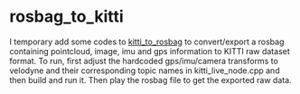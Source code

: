 # rosbag_to_kitti

I temporary add some codes to [kitti_to_rosbag](https://github.com/ethz-asl/kitti_to_rosbag) to convert/export a rosbag containing pointcloud, image, imu and gps information to KITTI raw dataset format.
To run, first adjust the hardcoded gps/imu/camera transforms to velodyne and their corresponding topic names in kitti_live_node.cpp and then build and run it. Then play the rosbag file to get the exported raw data.
